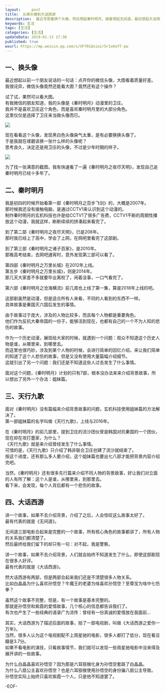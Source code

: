 ```yaml
---   
layout:     post  
title:  从换头像到大话西游
description:  最近寻思着换个头像，然后想起秦时明月，接着想起无间道，最后想起大话西游。  
keywords: 生活  
tags: [生活]    
categories: [生活]  
updateData: 2019-01-13 17:30 
published: true   
wxurl: https://mp.weixin.qq.com/s/VF70iQxioir5r1xHxYT-pw  
---  
```



## 一、换头像

最近想起以前一个朋友说话的一句话：点开你的微信头像，大图看着质量好差。  
我很诧异，微信头像竟然还能看大图？竟然还有这个操作？  


试了试，果然可以看大图。  
有我微信的朋友知道，我的头像是《秦时明月》动漫里的卫庄。  
我并不是喜欢卫庄这个角色，而是喜欢秦时明月里的大部分角色。  
这里仅仅是选择了卫庄来当做头像而已。  


![](//res.tiankonguse.com/images/avatar-2014.jpg)  


现在看看这个头像，发现黑白色头像戾气太重，是有必要换换头像了。  
于是我就在琢磨该换一张什么样的头像呢？  
思考良久，决定还是用卫庄的头像，不过是少年时期的样子。 


![](//res.tiankonguse.com/images/avatar-2019.jpg)  


为了找一张满意的截图，我有快速看了一遍《秦时明月之夜尽天明》，发现自己追秦时明月已经十多年了。  


## 二、秦时明月


我是初四的时候开始看第一部《秦时明月之百步飞剑》的，大概是2007年。  
那时候我还没有接触电脑，是通过CCTV1来认识到这个动漫的。  
制作秦时明月的玄机科技也许是给CCTV1了很多广告费，CCTV1不断的周期性播放这个动漫，我就这样，断断续续的拼凑起来看完了。  


到了第二部《秦时明月之夜尽天明》，已是208年。  
那时我已经上了高中，学会了上网，在网吧里看完了这部剧。  


到了第三部《秦时明月之诸子百家》，是2010年。  
那晚高考结束，去网吧通宵时，意外发现第三部可以看了。  


第四部《秦时明月之万里长城》在2012年上线。  
第五步《秦时明月之万里长城》，则是2014年。  
那几天大家差不多就要毕业离校了，闲着没事，一口气看完了。  


第六部《秦时明月之沧海横流》前几周也上线了第一集，算是2018年上线的吧。  


这部剧虽然是动漫，但是适合所有人来看，不同的人看到的东西不一样。  
具体故事是秦国灭六国后发生的事情。  


由于故事过于庞大，涉及的人物比较多，而且每个人物都是重要角色。  
他们作为反抗大秦帝国的一份子，能够活到现在，也都有自己的一个不为人知的悲伤的故事。  


作为一个历史动漫，展现给大家的时候，就遇到一个问题：观众不知道这个历史人物是谁，从哪里来，到哪里去。  
而这里也很巧妙，涉及到某个人物的时候，会进行简单的回忆介绍，来让我们简单的知道了这个人悲伤的故事，但是又没有使用大量篇幅介绍细节。  
这就引出了另一个问题：我们还是不知道这些人过去发生了什么事情。  


面对这个问题，《秦时明月》计划的只有7部，根本没办法来来介绍背景故事，所以想出了另外一个办法：姐妹篇。  


## 三、天行九歌  


面对《秦时明月》没有篇幅来介绍背景故事的问题，玄机科技使用姐妹篇的方法解决了。  
第一部姐妹篇的名字叫做《天行九歌》，上线与2016年。  


在《秦时明月》的前几部里，提到卫庄的流沙团伙曾是韩国对抗秦国的一个团伙，现在却在攻打墨家，为什么？  
《天行九歌》就是来介绍曾经发生了什么事情。  
可惜的是，《天行九歌》只介绍了韩非联合卫庄创建了流沙就结束了。  
按这个进度，还有那么多人要介绍，这个姐妹篇也要出七八部才能把背景内容介绍完吧。  


当然，《秦时明月》还有很多先行篇来介绍不同人物的背景故事，好让我们对立面的人有所了解：这个人是谁，从哪里来，到那里去。  
看下来，会发现，每个人背后都有一个悲伤的故事。  


## 四、大话西游


讲一个故事，如果不去介绍背景，介绍了之后，人会惊叹这么故事太好了。  
最有代表的就是《无间道》。  


无间道三部电影合起来是完整的一个故事，所有核心角色的故事都讲了，所有人物的关系我们都清楚了。  
然后最终给我们留下的却只有一句：对不起，我是警察。  


讲一个故事，如果不去介绍背景，人们就会始终不知道发生了什么，即使这部剧现在很多人好评。  
最有代表的就是《大话西游》。  


然大话西游有两部，但是两部合起来我们还是不清楚很多人物关系。  
比如白晶晶为什么喜欢孙悟空？牛魔王的老婆为啥喜欢孙悟空？至尊宝为啥中七伤拳？  


虽然这个故事不完整，但是，有一个故事是基本完整的。  
那就是孙悟空和紫霞的爱情故事，几个核心的信息都告诉我们了。  
有次也产生了一些经典的语录广为流传：曾经有一份真诚的爱情放在我面前...   


其实，大话西游为了描述后面的故事，拍了一部电视剧，叫做《大话西游之爱你一万年》。  
当然，很多人认为这个电视剧配不上周星驰的电影，很多人都打了低分，现在看豆瓣是3.7分。  
如果不看电影的演技，只看故事情节，我们就可以发现一些周星驰电影中没来得及展开讲的一些故事。  


为什么白晶晶喜欢孙悟空？因为那是六耳猕猴化身为孙悟空套路了白晶晶。  
为什么八扇公主喜欢孙悟空？也是六耳猕猴使用孙悟空的身份骗八扇公主导致。  
孙悟空实际上始终只喜欢紫霞一个人，只是他不知道罢了。  




-EOF-  


  
